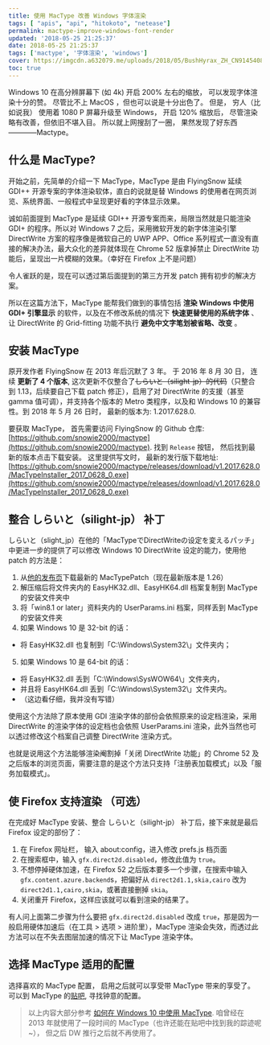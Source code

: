 ```yaml
---
title: 使用 MacType 改善 Windows 字体渲染
tags: [ "apis", "api", "hitokoto", "netease"]
permalink: mactype-improve-windows-font-render
updated: '2018-05-25 21:25:37'
date: 2018-05-25 21:25:37
tags: ['mactype', '字体渲染', 'windows']
cover: https://imgcdn.a632079.me/uploads/2018/05/BushHyrax_ZH_CN9145408965_1920x1080.jpg
toc: true
---
```

 
Windows 10 在高分辨屏幕下 (如 4k) 开启 200% 左右的缩放， 可以发现字体渲染十分的赞。 尽管比不上 MacOS ，但也可以说是十分出色了。 但是， 穷人（比如说我） 使用着 1080 P 屏幕升级至 Windows， 开启 120% 缩放后， 尽管渲染略有改善，但依旧不堪入目。 所以就上网搜刮了一圈， 果然发现了好东西————Mactype。

## 什么是 MacType?
开始之前，先简单的介绍一下 MacType，MacType 是由 FlyingSnow 延续 GDI++ 开源专案的字体渲染软体，直白的说就是替 Windows 的使用者在网页浏览、系统界面、一般程式中呈现更好看的字体显示效果。  

诚如前面提到 MacType 是延续 GDI++ 开源专案而来，局限当然就是只能渲染 GDI+ 的程序。所以对 Windows 7 之后，采用微软开发的新字体渲染引擎 DirectWrite 方案的程序像是微软自己的 UWP APP、Office 系列程式一直没有直接的解决办法，最大众化的差异就体现在 Chrome 52 版拿掉禁止 DirectWrite 功能后，呈现出一片模糊的效果。（幸好在 Firefox 上不是问题）  

令人雀跃的是，现在可以透过第后面提到的第三方开发 patch 拥有初步的解决方案。  

所以在这篇方法下，MacType 能帮我们做到的事情包括 **渲染 Windows 中使用 GDI+ 引擎显示** 的软件，以及在不修改系统的情况下 **快速更替使用的系统字体** 、让 DirectWrite 的 Grid-fitting 功能不执行 **避免中文字笔划被省略、改变** 。

## 安装 MacType
原开发作者 FlyingSnow 在 2013 年后沉默了 3 年。 于 2016 年 8 月 30 日， 连续 **更新了 4 个版本**, 这次更新不仅整合了~~しらいと（silight-jp）的代码~~（只整合到 1.13，后续要自己下载 patch 修正），启用了对 DirectWrite 的支援（甚至 gamma 值可调），并支持各个版本的 Metro 类程序，以及和 Windows 10 的兼容性。到 2018 年 5 月 26 日时， 最新的版本为: 1.2017.628.0.  

要获取 MacType， 首先需要访问 FlyingSnow 的 Github 仓库: [https://github.com/snowie2000/mactype](https://github.com/snowie2000/mactype).
找到 `Release` 按钮， 然后找到最新的版本点击下载安装。
这里提供写文时， 最新的发行版下载地址: [https://github.com/snowie2000/mactype/releases/download/v1.2017.628.0/MacTypeInstaller_2017_0628_0.exe](https://github.com/snowie2000/mactype/releases/download/v1.2017.628.0/MacTypeInstaller_2017_0628_0.exe)

## 整合 しらいと（silight-jp） 补丁
しらいと（slight_jp）在他的「MacTypeでDirectWriteの设定を変えるパッチ」中更进一步的提供了可以修改 Windows 10 DirectWrite 设定的能力，使用他 patch 的方法是：
1. 从[他的发布页](https://silight.hatenablog.jp/entry/MacTypePatch)下载最新的 MacTypePatch（现在最新版本是 1.26）
2. 解压缩后将文件夹内的 EasyHK32.dll、EasyHK64.dll 档案复制到 MacType 的安装文件夹中
3. 将「win8.1 or later」资料夹内的 UserParams.ini 档案，同样丢到 MacType 的安装文件夹
4. 如果 Windows 10 是 32-bit 的话：
  * 将 EasyHK32.dll 也复制到「C:\Windows\System32\」文件夹内；
5. 如果 Windows 10 是 64-bit 的话：
  * 将 EasyHK32.dll 丢到「C:\Windows\SysWOW64\」文件夹内，
  * 并且将 EasyHK64.dll 丢到「C:\Windows\System32\」文件夹内。
  * （这边看仔细，我并没有写错）

使用这个方法除了原本使用 GDI 渲染字体的部份会依照原来的设定档渲染，采用 DirectWrite 的渲染字体的设定档也会依照 UserParams.ini 渲染，此外当然也可以透过修改这个档案自己调整 DirectWrite 渲染方式。

也就是说用这个方法能够渲染阉割掉「关闭 DirectWrite 功能」的 Chrome 52 及之后版本的浏览页面，需要注意的是这个方法只支持「注册表加载模式」以及「服务加载模式」。

## 使 Firefox 支持渲染 （可选）
在完成好 MacType 安装、整合 しらいと（silight-jp） 补丁后，接下来就是最后 Firefox 设定的部份了：

1. 在 Firefox 网址栏， 输入 about:config，进入修改 prefs.js 档页面
2. 在搜索框中，输入 `gfx.direct2d.disabled`，修改此值为 `true`。
3. 不想停掉硬体加速，在 Firefox 52 之后版本要多一个步骤，在搜索中输入 `gfx.content.azure.backend`s，把偏好从 `direct2d1.1,skia,cairo` 改为`direct2d1.1,cairo,skia`，或著直接删掉 `skia`。
4. 关闭重开 Firefox，这样应该就可以看到渲染的结果了。

有人问上面第二步骤为什么要把 `gfx.direct2d.disabled` 改成 `true`，那是因为一般启用硬体加速后（在工具 > 选项 > 进阶里），MacType 渲染会失效，而透过此方法可以在不失去图层加速的情况下让 MacType 渲染字体。

## 选择 MacType 适用的配置
选择喜欢的 MacType 配置， 启用之后就可以享受带 MacType 带来的享受了。
可以到 MacType 的[贴吧](http://tieba.baidu.com/f?ie=utf-8&kw=mactype), 寻找钟意的配置。

> 以上内容大部分参考 [如何在 Windows 10 中使用 MacType](https://kreen.org/1892/how-to-use-mactype-on-windows-10).
> 咱曾经在 2013 年就使用了一段时间的 MacType（也许还能在贴吧中找到我的踪迹呢~）， 但之后 DW 推行之后就不再使用了。